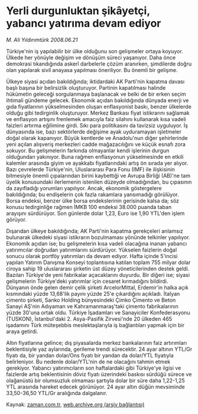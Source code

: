 # Yerli durgunluktan şikâyetçi, yabancı yatırıma devam ediyor

*M. Ali Yıldırımtürk 2008.06.21*

<tr><td class="metin" colspan="2" style="padding-top: 20px; padding-left: 5px; padding-right: 10px;">Türkiye'nin iş yapılabilir bir ülke olduğunu son gelişmeler ortaya koyuyor. Ülkede her yönüyle değişim ve dönüşüm süreci yaşanıyor. Daha önce demokrasi tıkandığında askerî darbelerle çözüm aranırken, şimdilerde doğru olan yapılarak sivil anayasa yapılması öneriliyor. Bu önemli bir gelişme.</td></tr><tr><td class="metin" colspan="2" style="padding-top: 20px; padding-left: 5px; padding-right: 10px;"><p> Ülkeye siyasi açıdan bakıldığında; iktidardaki AK Parti'nin kapatma davası başlı başına bir belirsizlik oluşturuyor. Partinin kapatılması halinde hükümetin geleceği sorgulanmaya başlanacak ve belki de bir erken seçim ihtimali gündeme gelecek. Ekonomik açıdan bakıldığında dünyada enerji ve gıda fiyatlarının yükselmesinden oluşan enflasyonist baskı, benzer ülkelerde olduğu gibi tedirginlik oluşturuyor. Merkez Bankası fiyat istikrarını sağlamak ve enflasyon artışını frenlemek amacıyla faiz silahını kullanarak kısa vadeli faizleri artırma eğilimine girdi. Sıkı para politikasını da tavizsiz uyguluyor. İş dünyasında ise, bazı sektörlerde değişime ayak uyduramayan işletmeler doğal olarak kapanıyor. Büyük kentlerde ve Anadolu'nun diğer şehirlerinde yeni açılan alışveriş merkezleri cadde mağazacılığını ve küçük esnafı zora sokuyor. Bu gelişmelerin farkında olmayanlar kendi işlerinin durgun olduğundan yakınıyor. Buna rağmen enflasyonun yükselmesinde en etkili kalemler arasında giyim ve ayakkabı fiyatlarındaki artış ön sırada yer alıyor. Bazı çevrelerde Türkiye'nin, Uluslararası Para Fonu (IMF) ile ilişkisinin bitmesiyle önemli çıpalarından birini kaybettiği ve Avrupa Birliği (AB)'ne tam üyelik konusundaki ilerlemenin istenilen düzeyde olmadığından, bu çıpasının da zayıfladığı yorumları yapılıyor. Ancak, ekonomik göstergelere bakıldığında; bu endişelerin çok fazla rakamlara yansımadığı görülüyor. Borsa endeksi, benzer ülke borsa endekslerinin gerisinde kalsa da; söz konusu tedirginliğe rağmen İMKB 100 endeksi 38.000 puanda taban arayışını sürdürüyor. Son günlerde dolar 1,23, Euro ise 1,90 YTL'den işlem görüyor.
<p> Dışarıdan ülkeye bakıldığında; AK Parti'nin kapatma gerekçeleri anlamsız bulunarak ülkedeki siyasi istikrarın bozulmaması yönünde telkinler yapılıyor. Ekonomik açıdan ise; bu gelişmelerin kısa vadeli olacağına inanan yabancı yatırımcılar doğrudan yatırımlarını sürdürüyor. Yükselen faizlerin doğal sonucu olarak portföy yatırımları da devam ediyor. Hafta içinde 5'incisi yapılan Yatırım Danışma Konseyi toplantısına katılan toplam 755 milyar dolar ciroya sahip 19 uluslararası şirketin üst düzey yöneticilerinden destek geldi. Bazıları Türkiye'de yeni fabrikalar açacaklarını duyurdu. Bir diğeri ise; siyasi gelişmelerin Türkiye'deki yatırımlar için cesaret kırmadığını bildirdi. Dünyanın önde gelen demir çelik şirketi ArcelorMittal, Erdemir'in halka açık kısmındaki yüzde 13,68'lik payını yüzde 25'e çıkardığını açıkladı. İtalyan çimento şirketi, Sanko Holding bünyesindeki Çimko Çimento ve Beton Sanayi AŞ'nin Adıyaman ve Kahramanmaraş'taki çimento fabrikalarının yüzde 30'una ortak oldu. Türkiye İşadamları ve Sanayiciler Konfederasyonu (TUSKON), İstanbul'daki 2. Asya-Pasifik Zirvesi'nde 20 ülkeden 465 işadamını Türk müteşebbis meslektaşlarıyla iş bağlantıları yapmak için bir araya getirdi. 
<p> Altın fiyatlarına gelince; dış piyasalarda merkez bankalarının faiz artırımları beklentisiyle yaz aylarında, gerileme trendi sürecektir. 24 ayar altının YTL/Gr fiyatı da, bir yandan dolar/Ons fiyatı bir yandan da dolar/YTL fiyatıyla belirleniyor. Bu nedenle dolar/YTL'nin de ne olacağını tahmin etmek gerekiyor. Yabancı yatırımcıların son haftalardaki gibi Türkiye'ye ilgisi ve faizlerde artış beklentisinin döviz fiyatı üzerindeki baskısı sürdüğü sürece ve olağanüstü bir olumsuzluk olmaması şartıyla dolar bir süre daha 1,22-1,25 YTL arasında hareket edecek görünüyor. 24 ayar altın düğün mevsiminde 33,50-36,50 YTL/Gr aralığında dalgalanır. <br/></p></p></p></td></tr>

Kaynak: [zaman.com.tr](http://zaman.com.tr/yazar.do?yazino=704839), [web.archive.org (arşiv bağlantısı)](http://web.archive.org/web/20080828194006/http://www.zaman.com.tr:80/yazar.do?yazino=704839)
